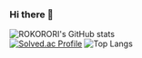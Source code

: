 ### Hi there 👋
![ROKORORI's GitHub stats](https://github-readme-stats.vercel.app/api?username=ROKORORI&show_icons=true&theme=cobalt)  
[![Solved.ac Profile](http://mazassumnida.wtf/api/generate_badge?boj=rhtjdals1723)](https://solved.ac/rhtjdals1723)
![Top Langs](https://github-readme-stats.vercel.app/api/top-langs/?username=ROKORORI&layout=Demo&theme=synthwave)
 
<!--
**ROKORORI/ROKORORI** is a ✨ _special_ ✨ repository because its `README.md` (this file) appears on your GitHub profile.

Here are some ideas to get you started:

- 🔭 I’m currently working on ...
- 🌱 I’m currently learning ...
- 👯 I’m looking to collaborate on ...
- 🤔 I’m looking for help with ...
- 💬 Ask me about ...
- 📫 How to reach me: ...
- 😄 Pronouns: ...
- ⚡ Fun fact: ...
-->
